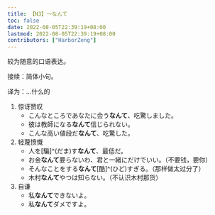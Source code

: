 ```yaml
---
title: 【N3】～なんて
toc: false
date: 2022-08-05T22:39:19+08:00
lastmod: 2022-08-05T22:39:19+08:00
contributors: ["HarborZeng"]
---
```


较为随意的口语表达。

接续：简体小句。

译为：...什么的

1. 惊讶赞叹
   - こんなところであなたに会う**なんて**、吃驚しました。
   - 彼は教師になる**なんて**信じられない。
   - こんな高い値段だ**なんて**、吃驚した。
2. 轻蔑愤慨
   - 人を[騙]^(だま)す**なんて**、最低だ。
   - お金**なんて**要らないわ、君と一緒にだけでいい。（不要钱，要你）
   - そんなことをする**なんて**[酷]^(ひど)すぎる。（那样做太过分了）
   - 木村**なんて**やつは知らない。（不认识木村那货）
3. 自谦
   - 私**なんて**できないよ。
   - 私**なんて**ダメですよ。

